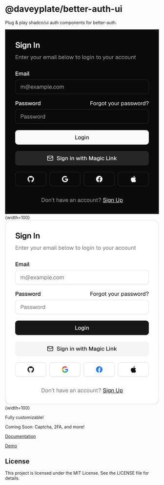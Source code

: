 # @daveyplate/better-auth-ui

Plug & play shadcn/ui auth components for better-auth.

![better-auth-ui](docs/public/screenshots/sign-in-dark.png){width=100}![better-auth-ui](docs/public/screenshots/sign-in-light.png){width=100}

Fully customizable!

Coming Soon: Captcha, 2FA, and more!

[Documentation](https://better-auth-ui.com)

[Demo](https://newtech.dev/auth/login)

## License

This project is licensed under the MIT License. See the LICENSE file for details.
